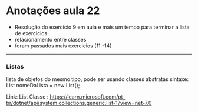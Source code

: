 # Anotações aula 22

- Resolução do exercicio 9 em aula e mais um tempo para terminar a lista de exercicios
- relacionamento entre classes
- foram passados mais exercicios (11 -14)

---

### Listas

lista de objetos do mesmo tipo, pode ser usando classes abstratas
sintaxe:
List<TipoDaLista> nomeDaLista = new List<TipoDaLista>();

Link: List<T> Classe : https://learn.microsoft.com/pt-br/dotnet/api/system.collections.generic.list-1?view=net-7.0
